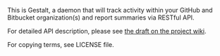 This is Gestalt, a daemon that will track activity within your GitHub and
Bitbucket organization(s) and report summaries via RESTful API.

For detailed API description, please see [the draft on the project
wiki](https://github.com/codingteam/Gestalt/wiki/Public-API).

For copying terms, see LICENSE file.

